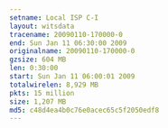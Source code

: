 ```yaml
---
setname: Local ISP C-I
layout: witsdata
tracename: 20090110-170000-0
end: Sun Jan 11 06:30:00 2009
originalname: 20090110-170000-0
gzsize: 604 MB
len: 0:30:00
start: Sun Jan 11 06:00:01 2009
totalwirelen: 8,929 MB
pkts: 15 million
size: 1,207 MB
md5: c48d4ea4b0c76e0acec65c5f2050edf8
---
```

